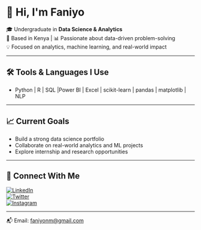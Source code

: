# 👋 Hi, I'm Faniyo

🎓 Undergraduate in **Data Science & Analytics**  
📍 Based in Kenya | 📊 Passionate about data-driven problem-solving  
💡 Focused on analytics, machine learning, and real-world impact

---

## 🛠️ Tools & Languages I Use
- Python | R | SQL |Power BI | Excel | scikit-learn | pandas | matplotlib | NLP

---

## 📈 Current Goals
- Build a strong data science portfolio  
- Collaborate on real-world analytics and ML projects  
- Explore internship and research opportunities

---

## 🔗 Connect With Me

[![LinkedIn](https://img.shields.io/badge/LinkedIn-blue?logo=linkedin&logoColor=white)](https://www.linkedin.com/in/faniyonm)  
[![Twitter](https://img.shields.io/badge/Twitter-1DA1F2?logo=twitter&logoColor=white)](https://x.com/Faniyo_nm)  
[![Instagram](https://img.shields.io/badge/Instagram-E4405F?logo=instagram&logoColor=white)](https://www.instagram.com/faniyo_nm/)

---

📬 Email: faniyonm@gmail.com


<!--
**faniyonm/faniyonm** is a ✨ _special_ ✨ repository because its `README.md` (this file) appears on your GitHub profile.

Here are some ideas to get you started:

- 🔭 I’m currently working on ...
- 🌱 I’m currently learning ...
- 👯 I’m looking to collaborate on ...
- 🤔 I’m looking for help with ...
- 💬 Ask me about ...
- 📫 How to reach me: ...
- 😄 Pronouns: ...
- ⚡ Fun fact: ...
-->
